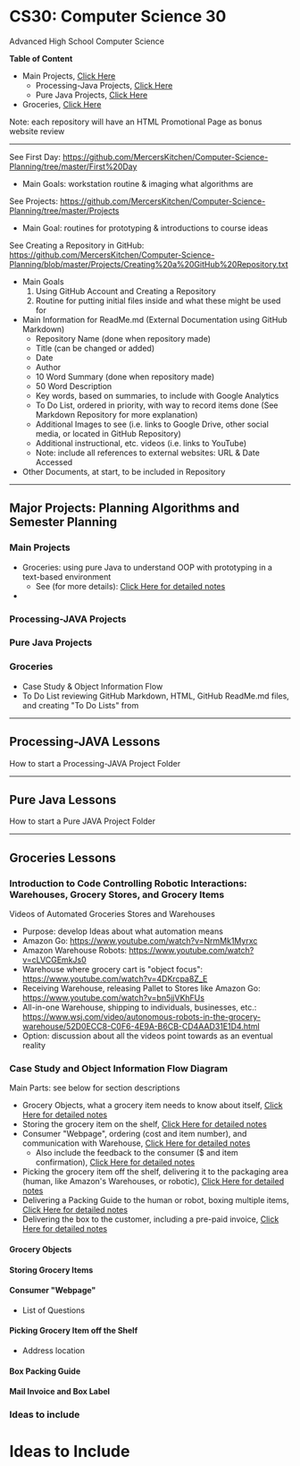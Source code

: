# CS30: Computer Science 30
Advanced High School Computer Science

**Table of Content**
- Main Projects, <a href="https://github.com/MercersKitchen/CS30#major-projects-planning-algorithms-and-semester-planning">Click Here</a>
  - Processing-Java Projects, <a href="https://github.com/MercersKitchen/CS30#processing-java-lessons">Click Here</a>
  - Pure Java Projects, <a href="https://github.com/MercersKitchen/CS30#pure-java-lessons">Click Here</a>
- Groceries, <a href="https://github.com/MercersKitchen/CS30#groceries-lessons">Click Here</a>

Note: each repository will have an HTML Promotional Page as bonus website review

---

See First Day: https://github.com/MercersKitchen/Computer-Science-Planning/tree/master/First%20Day
- Main Goals: workstation routine & imaging what algorithms are

See Projects: https://github.com/MercersKitchen/Computer-Science-Planning/tree/master/Projects
- Main Goal: routines for prototyping & introductions to course ideas

See Creating a Repository in GitHub: https://github.com/MercersKitchen/Computer-Science-Planning/blob/master/Projects/Creating%20a%20GitHub%20Repository.txt
- Main Goals
   1. Using GitHub Account and Creating a Repository
   2. Routine for putting initial files inside and what these might be used for
- Main Information for ReadMe.md (External Documentation using GitHub Markdown)
   - Repository Name (done when repository made)
   - Title (can be changed or added)
   - Date
   - Author
   - 10 Word Summary (done when repository made)
   - 50 Word Description
   - Key words, based on summaries, to include with Google Analytics
   - To Do List, ordered in priority, with way to record items done (See Markdown Repository for more explanation)
   - Additional Images to see (i.e. links to Google Drive, other social media, or located in GitHub Repository)
   - Additional instructional, etc. videos (i.e. links to YouTube)
   - Note: include all references to external websites: URL & Date Accessed
- Other Documents, at start, to be included in Repository

---

## Major Projects: Planning Algorithms and Semester Planning

### Main Projects
- Groceries: using pure Java to understand OOP with prototyping in a text-based environment
   - See (for more details): <a href="https://github.com/MercersKitchen/CS30#groceries-lessons">Click Here for detailed notes</a>
-

### Processing-JAVA Projects

### Pure Java Projects

### Groceries
- Case Study & Object Information Flow
- To Do List reviewing GitHub Markdown, HTML, GitHub ReadMe.md files, and creating "To Do Lists" from

---

## Processing-JAVA Lessons

How to start a Processing-JAVA Project Folder

---

## Pure Java Lessons

How to start a Pure JAVA Project Folder

---
## Groceries Lessons

### Introduction to Code Controlling Robotic Interactions: Warehouses, Grocery Stores, and Grocery Items
Videos of Automated Groceries Stores and Warehouses
- Purpose: develop Ideas about what automation means
- Amazon Go: https://www.youtube.com/watch?v=NrmMk1Myrxc
- Amazon Warehouse Robots: https://www.youtube.com/watch?v=cLVCGEmkJs0
- Warehouse where grocery cart is "object focus": https://www.youtube.com/watch?v=4DKrcpa8Z_E
- Receiving Warehouse, releasing Pallet to Stores like Amazon Go: https://www.youtube.com/watch?v=bn5jjVKhFUs
- All-in-one Warehouse, shipping to individuals, businesses, etc.: https://www.wsj.com/video/autonomous-robots-in-the-grocery-warehouse/52D0ECC8-C0F6-4E9A-B6CB-CD4AAD31E1D4.html
- Option: discussion about all the videos point towards as an eventual reality

### Case Study and Object Information Flow Diagram

Main Parts: see below for section descriptions
- Grocery Objects, what a grocery item needs to know about itself, <a href="">Click Here for detailed notes</a>
- Storing the grocery item on the shelf, <a href="">Click Here for detailed notes</a>
- Consumer "Webpage", ordering (cost and item number), and communication with Warehouse, <a href="">Click Here for detailed notes</a>
  - Also include the feedback to the consumer ($ and item confirmation), <a href="">Click Here for detailed notes</a>
- Picking the grocery item off the shelf, delivering it to the packaging area (human, like Amazon's Warehouses, or robotic), <a href="">Click Here for detailed notes</a>
- Delivering a Packing Guide to the human or robot, boxing multiple items, <a href="">Click Here for detailed notes</a>
- Delivering the box to the customer, including a pre-paid invoice, <a href="">Click Here for detailed notes</a>

#### Grocery Objects

#### Storing Grocery Items

#### Consumer "Webpage"
- List of Questions

#### Picking Grocery Item off the Shelf
- Address location

#### Box Packing Guide

#### Mail Invoice and Box Label

### Ideas to include



# Ideas to Include

